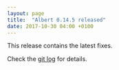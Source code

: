 ```yaml
---
layout: page
title:  "Albert 0.14.5 released"
date: 2017-10-30 04:00 +0100
---
```


This release contains the latest fixes.

Check the [git log](https://github.com/albertlauncher/albert/commits/v0.14.5) for details.
